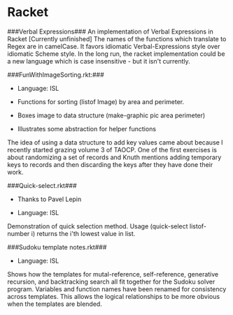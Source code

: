 Racket
======
###Verbal Expressions###
An implementation of Verbal Expressions in Racket
[Currently unfinished]
The names of the functions which translate to Regex are in camelCase. It favors idiomatic Verbal-Expressions style over idiomatic Scheme style. In the long run, the racket implementation could be a new language which is case insensitive - but it isn't currently.


###FunWithImageSorting.rkt:###
  
  * Language: ISL
  
  * Functions for sorting (listof Image) by area and perimeter. 
  
  * Boxes image to data structure (make-graphic pic area perimeter)
  
  * Illustrates some abstraction for helper functions

The idea of using a data structure to add key values came about because I recently started grazing volume 3 of TAOCP. One of the first exercises is about randomizing a set of records and Knuth mentions adding temporary keys to records and then discarding the keys after they have done their work.


###Quick-select.rkt###
  
  * Thanks to Pavel Lepin
  
  * Language: ISL
  
Demonstration of quick selection method. Usage (quick-select listof-number i) returns the i'th lowest value in list.

###Sudoku template notes.rkt###

  * Language: ISL

Shows how the templates for mutal-reference, self-reference, generative recursion, and backtracking search all fit together for the Sudoku solver program. Variables and function names have been renamed for consistency across templates. This allows the logical relationships to be more obvious when the templates are blended.

  
